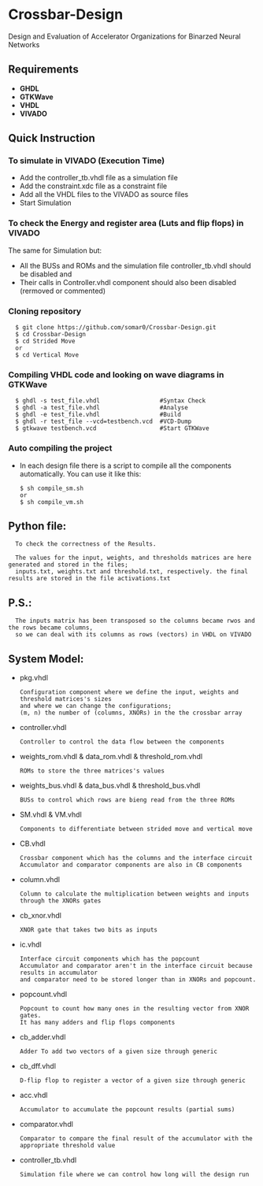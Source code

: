 # Crossbar-Design
Design and Evaluation of Accelerator Organizations for Binarzed Neural Networks

## Requirements
* **GHDL**
* **GTKWave**
* **VHDL**
* **VIVADO**

## Quick Instruction

### To simulate in VIVADO (Execution Time) 
      
* Add the controller_tb.vhdl file as a simulation file
* Add the constraint.xdc file as a constraint file
* Add all the VHDL files to the VIVADO as source files
* Start Simulation

### To check the Energy and register area (Luts and flip flops) in VIVADO 

The same for Simulation but:

* All the BUSs and ROMs and the simulation file controller_tb.vhdl should be disabled and
* Their calls in Controller.vhdl component should also been disabled (rermoved or commented)
      
### Cloning repository

      $ git clone https://github.com/somar0/Crossbar-Design.git
      $ cd Crossbar-Design
      $ cd Strided Move
      or
      $ cd Vertical Move

### Compiling VHDL code and looking on wave diagrams in GTKWave

      $ ghdl -s test_file.vhdl                 #Syntax Check  
      $ ghdl -a test_file.vhdl                 #Analyse  
      $ ghdl -e test_file.vhdl                 #Build   
      $ ghdl -r test_file --vcd=testbench.vcd  #VCD-Dump  
      $ gtkwave testbench.vcd                  #Start GTKWave  

### Auto compiling the project

* In each design file there is a script to compile all the components automatically. You can use it like this:

      $ sh compile_sm.sh
      or
      $ sh compile_vm.sh

## Python file:
      
      To check the correctness of the Results.
      
      The values for the input, weights, and thresholds matrices are here generated and stored in the files;
      inputs.txt, weights.txt and threshold.txt, respectively. the final results are stored in the file activations.txt
      
## P.S.:

      The inputs matrix has been transposed so the columns became rwos and the rows became columns,
      so we can deal with its columns as rows (vectors) in VHDL on VIVADO  

## System Model:

* pkg.vhdl

      Configuration component where we define the input, weights and threshold matrices's sizes 
      and where we can change the configurations; 
      (m, n) the number of (columns, XNORs) in the the crossbar array

* controller.vhdl
      
      Controller to control the data flow between the components

* weights_rom.vhdl & data_rom.vhdl & threshold_rom.vhdl
      
      ROMs to store the three matrices's values

* weights_bus.vhdl & data_bus.vhdl & threshold_bus.vhdl
      
      BUSs to control which rows are bieng read from the three ROMs

* SM.vhdl & VM.vhdl
      
      Components to differentiate between strided move and vertical move 

* CB.vhdl
      
      Crossbar component which has the columns and the interface circuit
      Accumulator and comparator components are also in CB components
      
* column.vhdl
      
      Column to calculate the multiplication between weights and inputs through the XNORs gates

* cb_xnor.vhdl 
      
      XNOR gate that takes two bits as inputs

* ic.vhdl
      
      Interface circuit components which has the popcount
      Accumulator and comparator aren't in the interface circuit because results in accumulator 
      and comparator need to be stored longer than in XNORs and popcount.

* popcount.vhdl
      
      Popcount to count how many ones in the resulting vector from XNOR gates.
      It has many adders and flip flops components

* cb_adder.vhdl
      
      Adder To add two vectors of a given size through generic

* cb_dff.vhdl
      
      D-flip flop to register a vector of a given size through generic

* acc.vhdl
      
      Accumulator to accumulate the popcount results (partial sums)

* comparator.vhdl
      
      Comparator to compare the final result of the accumulator with the appropriate threshold value 

* controller_tb.vhdl

      Simulation file where we can control how long will the design run 
      


